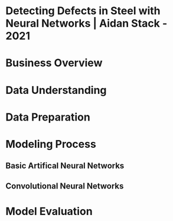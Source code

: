 #  Detecting Defects in Steel with Neural Networks | Aidan Stack - 2021


# Business Overview 

# Data Understanding 

# Data Preparation 

# Modeling Process

  ## Basic Artifical Neural Networks

  ## Convolutional Neural Networks 

# Model Evaluation 
